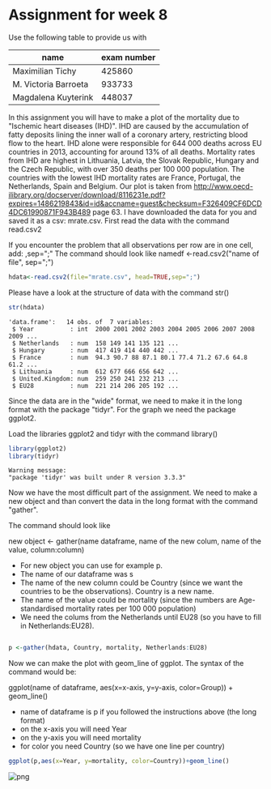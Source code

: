 
# Assignment for week 8

Use the following table to provide us with

|name | exam number|
|----|----|
|Maximilian Tichy|425860|
|M. Victoria Barroeta|933733|
|Magdalena Kuyterink|448037|


In this assignment you will have to make a plot of the mortality due to "Ischemic heart diseases (IHD)". IHD are caused by the
accumulation of fatty deposits lining the inner wall of a coronary artery, restricting blood flow to the heart. IHD alone
were responsible for 644 000 deaths across EU countries in 2013, accounting for around 13% of all deaths. Mortality
rates from IHD are highest in Lithuania, Latvia, the Slovak Republic, Hungary and the Czech Republic, with over 350 deaths per 100 000 population. The countries with the lowest IHD mortality rates are France, Portugal, the
Netherlands, Spain and Belgium. Our plot is taken from http://www.oecd-ilibrary.org/docserver/download/8116231e.pdf?expires=1486219843&id=id&accname=guest&checksum=F326409CF6DCD4DC61990871F943B489 page 63. I have downloaded the data for you and saved it as a csv: mrate.csv.
First read the data with the command read.csv2

If you encounter the problem that all observations per row are in one cell, add: ,sep=";"
The command should look like 
namedf <-read.csv2("name of file", sep=";")


```R
hdata<-read.csv2(file="mrate.csv", head=TRUE,sep=";") 
```

Please have a look at the structure of data with the command str()


```R
str(hdata)
```

    'data.frame':	14 obs. of  7 variables:
     $ Year          : int  2000 2001 2002 2003 2004 2005 2006 2007 2008 2009 ...
     $ Netherlands   : num  158 149 141 135 121 ...
     $ Hungary       : num  417 419 414 440 442 ...
     $ France        : num  94.3 90.7 88 87.1 80.1 77.4 71.2 67.6 64.8 61.2 ...
     $ Lithuania     : num  612 677 666 656 642 ...
     $ United.Kingdom: num  259 250 241 232 213 ...
     $ EU28          : num  221 214 206 205 192 ...
    

Since the data are in the "wide" format, we need to make it in the long format with the package "tidyr". For the graph we need the package ggplot2.

Load the libraries ggplot2 and tidyr with the command library()


```R
library(ggplot2)
library(tidyr)
```

    Warning message:
    "package 'tidyr' was built under R version 3.3.3"

Now we have the most difficult part of the assignment. We need to make a new object and than convert the data in the long format with the command "gather".


The command should look like


new object <- gather(name dataframe, name of the new colum, name of the value, column:column)

* For new object you can use for example p.
* The name of our dataframe was s
* The name of the new column could be Country (since we want the countries to be the observations). Country is a new name.
* The name of the value could be mortality (since the numbers are Age-standardised mortality rates per 100 000 population)
* We need the colums from the Netherlands until EU28 (so you have to fill in Netherlands:EU28).


```R

p <-gather(hdata, Country, mortality, Netherlands:EU28)
```

Now we can make the plot with geom_line of ggplot.
The syntax of the command would be:

ggplot(name of dataframe, aes(x=x-axis, y=y-axis, color=Group)) + geom_line()

* name of dataframe is p if you followed the instructions above (the long format)
* on the x-axis you will need Year
* on the y-axis you will need mortality
* for color you need Country (so we have one line per country)


```R
ggplot(p,aes(x=Year, y=mortality, color=Country))+geom_line()
```




![png](output_11_1.png)



```R

```

